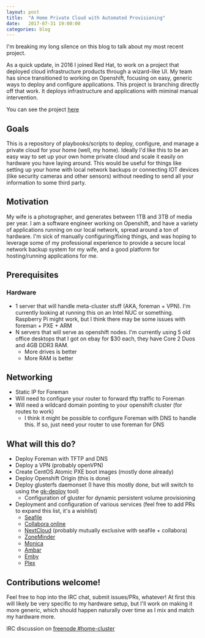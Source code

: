 ```yaml
---
layout: post
title:  "A Home Private Cloud with Automated Provisioning"
date:   2017-07-31 19:00:00
categories: blog
---
```


I'm breaking my long silence on this blog to talk about my most recent project.

As a quick update, in 2016 I joined Red Hat, to work on a project that deployed cloud infrastructure products through a wizard-like UI. My team has since transitioned to working on Openshift, focusing on easy, generic ways to deploy and configure applications. This project is branching directly off that work. It deploys infrastructure and applications with miminal manual intervention.

You can see the project [here](https://github.com/fabianvf/home-cluster)

## Goals
This is a repository of playbooks/scripts to deploy, configure, and manage a private cloud for your home (well, my home). Ideally I'd like this to be an easy way to set up your own home private cloud and scale it easily on hardware you have laying around. This would be useful for things like setting up your home with local network backups or connecting IOT devices (like security cameras and other sensors) without needing to send all your information to some third party.

## Motivation
My wife is a photographer, and generates between 1TB and 3TB of media per year. I am a software engineer working on Openshift, and have a variety of applications running on our local network, spread around a ton of hardware. I'm sick of manually configuring/fixing things, and was hoping to leverage some of my professional experience to provide a secure local network backup system for my wife, and a good platform for hosting/running applications for me.

## Prerequisites
### Hardware
- 1 server that will handle meta-cluster stuff (AKA, foreman + VPN). I'm currently looking at running this on an Intel NUC or something. Raspberry Pi might work, but I think there may be some issues with foreman + PXE + ARM
- N servers that will serve as openshift nodes. I'm currently using 5 old office desktops that I got on ebay for $30 each, they have Core 2 Duos and 4GB DDR3 RAM.
  - More drives is better
  - More RAM is better
  
## Networking
- Static IP for Foreman
- Will need to configure your router to forward tftp traffic to Foreman
- Will need a wildcard domain pointing to your openshift cluster (for routes to work)
  - I think it might be possible to configure Foreman with DNS to handle this. If so, just need your router to use foreman for DNS

## What will this do?
-  Deploy Foreman with TFTP and DNS
-  Deploy a VPN (probably openVPN)
- Create CentOS Atomic PXE boot images (mostly done already)
- Deploy Openshift Origin (this is done)
- Deploy glusterfs daemonset (I have this mostly done, but will switch to using the [gk-deploy](https://github.com/gluster/gluster-kubernetes) tool)
  - Configuration of gluster for dynamic persistent volume provisioning 
- Deployment and configuration of various services (feel free to add PRs to expand this list, it's a wishlist)
  -  [Seafile](https://www.seafile.com/en/home/)
  -  [Collabora online](https://www.collaboraoffice.com/)
  -  [NextCloud](https://nextcloud.com/) (probably mutually exclusive with seafile + collabora)
  -  [ZoneMinder](https://zoneminder.com/)
  -  [Monica](https://monicahq.com/)
  -  [Ambar](https://ambar.cloud/)
  -  [Emby](https://emby.media/)
  -  [Plex](https://www.plex.tv/)
  
  
## Contributions welcome!

Feel free to hop into the IRC chat, submit issues/PRs, whatever! At first this will likely be very specific to my hardware setup, but I'll work on making it more generic, which should happen naturally over time as I mix and match my hardware more. 
  
IRC discussion on [freenode #home-cluster](https://kiwiirc.com/client/irc.freenode.net/#home-cluster)
